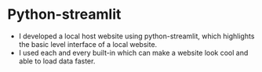 # Python-streamlit
- I developed a local host website using python-streamlit, which highlights the basic level interface of a local website. 
- I used each and every built-in which can make a website look cool and able to load data faster.
